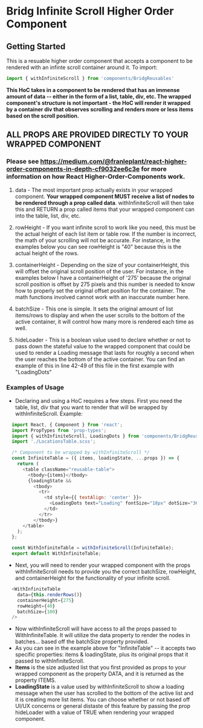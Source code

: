 # Bridg Infinite Scroll Higher Order Component

## Getting Started

This is a resuable higher order component that accepts a component to be rendered with an infinte scroll container around it.
To import:
```js
import { withInfiniteScroll } from 'components/BridgReusables'
```

**This HoC takes in a component to be rendered that has an immense amount of data -- either in the form of a list, table, div, etc. The wrapped component's structure is not important - the HoC will render it wrapped by a container div that observes scrolling and renders more or less items based on the scroll position.**

## ALL PROPS ARE PROVIDED DIRECTLY TO YOUR WRAPPED COMPONENT
### Please see https://medium.com/@franleplant/react-higher-order-components-in-depth-cf9032ee6c3e for more information on how React Higher-Order-Components work.

1) data - The most important prop actually exists in your wrapped component.
**Your wrapped component MUST receive a list of nodes to be rendered through a prop called data**. withInfiniteScroll will then take this and RETURN a prop called items that your wrapped component can into the table, list, div, etc.

2) rowHeight - If you want infinite scroll to work like you need, this must be the actual height of each list item or table row. If the number is incorrect, the math of your scrolling will not be accurate. For instance, in the examples below you can see rowHeight is "40" because this is the actual height of the rows.

3) containerHeight - Depending on the size of your containerHeight, this will offset the original scroll position of the user. For instance, in the examples below I have a containerHeight of '275' because the original scroll position is offset by 275 pixels and this number is needed to know how to properly set the original offset position for the container. The math functions involved cannot work with an inaccurate number here.

4) batchSize - This one is simple. It sets the original amount of list items/rows to display and when the user scrolls to the bottom of the active container, it will control how many more is rendered each time as well.

5) hideLoader - This is a boolean value used to declare whether or not to pass down the stateful value to the wrapped component that could be used to render a Loading message that lasts for roughly a second when the user reaches the bottom of the active container. You can find an example of this in line 42-49 of this file in the first example with "LoadingDots"


### Examples of Usage

- Declaring and using a HoC requires a few steps. First you need the table, list, div that you want to render that will be wrapped by withInfiniteScroll. Example:
```js
  import React, { Component } from 'react';
  import PropTypes from 'prop-types';
  import { withInfiniteScroll, LoadingDots } from 'components/BridgReusables';
  import './LocationsTable.scss';

  /* Component to be wrapped by withInfiniteScroll */
  const InfiniteTable = ({ items, loadingState, ...props }) => {
    return (
      <table className="reusable-table">
        <tbody>{items}</tbody>
        {loadingState &&
          <tbody>
            <tr>
              <td style={{ textAlign: 'center' }}>
                <LoadingDots text="Loading" fontSize="18px" dotSize="36px" />
              </td>
            </tr>
          </tbody>}
      </table>
    );
  };

  const WithInfiniteTable = withInfiniteScroll(InfiniteTable);
  export default WithInfiniteTable;
```

- Next, you will need to render your wrapped component with the props withInfiniteScroll needs to provide you the correct batchSize, rowHeight, and containerHeight for the functionality of your infinite scroll.
```js
  <WithInfiniteTable
    data={this.renderRows()}
    containerHeight={275}
    rowHeight={40}
    batchSize={100}
  />
```

- Now withInfiniteScroll will have access to all the props passed to WithInfiniteTable. It will utilize the data property to render the nodes in batches... based off the batchSize property provided.
- As you can see in the example above for "InfiniteTable" -- it accepts two specific properties: items & loadingState, plus its original props that it passed to withInfiniteScroll.
- **Items** is the size adjusted list that you first provided as props to your wrapped component as the property DATA, and it is returned as the property ITEMS.
- **LoadingState** is a value used by withInfiniteScroll to show a loading message when the user has scrolled to the bottom of the active list and it is creating more list items. You can choose whether or not based off UI/UX concerns or general distaste of this feature by passing the prop hideLoader with a value of TRUE when rendering your wrapped component.
